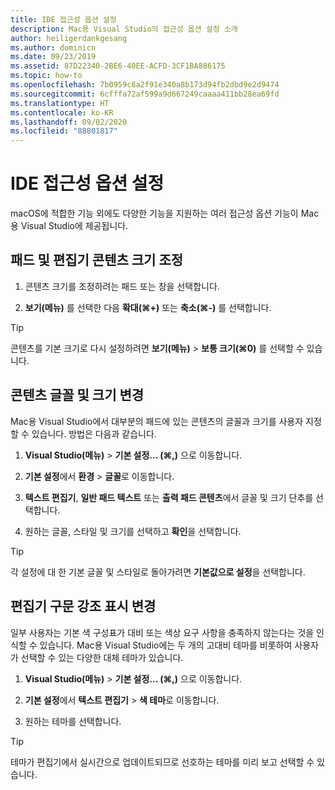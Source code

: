 ```yaml
---
title: IDE 접근성 옵션 설정
description: Mac용 Visual Studio의 접근성 옵션 설정 소개
author: heiligerdankgesang
ms.author: dominicn
ms.date: 09/23/2019
ms.assetid: 87D22340-2BE6-40EE-ACFD-3CF1BA886175
ms.topic: how-to
ms.openlocfilehash: 7b0959c8a2f91e340a8b173d94fb2dbd9e2d9474
ms.sourcegitcommit: 6cfffa72af599a9d667249caaaa411bb28ea69fd
ms.translationtype: HT
ms.contentlocale: ko-KR
ms.lasthandoff: 09/02/2020
ms.locfileid: "88801817"
---
```

# <a name="set-ide-accessibility-options"></a>IDE 접근성 옵션 설정

macOS에 적합한 기능 외에도 다양한 기능을 지원하는 여러 접근성 옵션 기능이 Mac용 Visual Studio에 제공됩니다.

## <a name="resize-pad-and-editor-content"></a>패드 및 편집기 콘텐츠 크기 조정

1. 콘텐츠 크기를 조정하려는 패드 또는 창을 선택합니다.

1. **보기(메뉴)** 를 선택한 다음 **확대(&#8984;+)** 또는 **축소(&#8984;-)** 를 선택합니다.

> [!TIP]
> 콘텐츠를 기본 크기로 다시 설정하려면 **보기(메뉴)**  > **보통 크기(&#8984;0)** 를 선택할 수 있습니다.

## <a name="change-the-content-font-and-size"></a>콘텐츠 글꼴 및 크기 변경

Mac용 Visual Studio에서 대부분의 패드에 있는 콘텐츠의 글꼴과 크기를 사용자 지정할 수 있습니다. 방법은 다음과 같습니다.

1. **Visual Studio(메뉴)**  > **기본 설정... (&#8984;,)** 으로 이동합니다.

1. **기본 설정**에서 **환경** > **글꼴**로 이동합니다.

1. **텍스트 편집기**, **일반 패드 텍스트** 또는 **출력 패드 콘텐츠**에서 글꼴 및 크기 단추를 선택합니다.

1. 원하는 글꼴, 스타일 및 크기를 선택하고 **확인**을 선택합니다.

> [!TIP]
> 각 설정에 대 한 기본 글꼴 및 스타일로 돌아가려면 **기본값으로 설정**을 선택합니다.

## <a name="change-the-editor-syntax-highlighting"></a>편집기 구문 강조 표시 변경

일부 사용자는 기본 색 구성표가 대비 또는 색상 요구 사항을 충족하지 않는다는 것을 인식할 수 있습니다. Mac용 Visual Studio에는 두 개의 고대비 테마를 비롯하여 사용자가 선택할 수 있는 다양한 대체 테마가 있습니다.

1. **Visual Studio(메뉴)**  > **기본 설정... (&#8984;,)** 으로 이동합니다.

1. **기본 설정**에서 **텍스트 편집기** > **색 테마**로 이동합니다.

1. 원하는 테마를 선택합니다.

> [!TIP]
> 테마가 편집기에서 실시간으로 업데이트되므로 선호하는 테마를 미리 보고 선택할 수 있습니다.